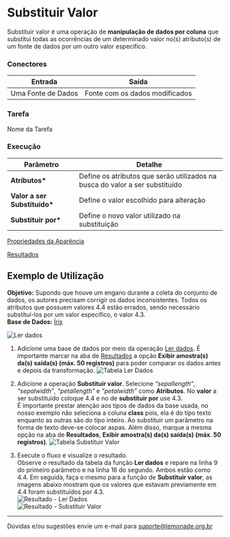 # Substituir Valor

Substituir valor é uma operação de **manipulação de dados por coluna** que substitui todas as ocorrências de um determinado valor no(s) atributo(s) de um fonte de dados por um outro valor específico.


### Conectores
| Entrada | Saída |
| --- | --- |
| Uma Fonte de Dados | Fonte com os dados modificados |

### Tarefa
Nome da Tarefa

### Execução
| Parâmetro | Detalhe |
| --- | --- |
| **Atributos\*** | Define os atributos que serão utilizados na busca do valor a ser substituído |
| **Valor a ser Substituído\*** | Define o valor escolhido para alteração |
| **Substituir por\*** | Define o novo valor utilizado na substituição |

[Propriedades da Aparência][1]

[Resultados][2]


## Exemplo de Utilização
**Objetivo:** Supondo que houve um engano durante a coleta do conjunto de dados, os autores precisam corrigir os dados inconsistentes. Todos os atributos que possuem valores 4.4 estão errados, sendo necessário substituí-los por um valor específico, o valor 4.3.\
**Base de Dados:** [Íris][3]
	
![Ler dados](/img/spark/manipulacao_de_dados/coluna_substituir_valor/image2.png)

1. Adicione uma base de dados por meio da operação [Ler dados][4]. É importante marcar na aba de [Resultados][2] a opção **Exibir amostra(s) da(s) saída(s) (máx. 50 registros)** para poder comparar os dados antes e depois da transformação.
	![Tabela Ler Dados](/img/spark/manipulacao_de_dados/coluna_substituir_valor/image3.png)
	
2. Adicione a operação **Substituir valor**. Selecione *“sepallength”*, *“sepalwidth”*, *“petallength”* e *"petalwidth”* como **Atributos**. No **valor** a ser substituído coloque 4.4 e no de **substituir por** use 4.3.\
	É importante prestar atenção aos tipos de dados da base usada, no nosso exemplo não seleciona a coluna **class** pois, ela é do tipo texto enquanto as outras são do tipo inteiro. Ao substituir um parâmetro na forma de texto deve-se colocar aspas. Além disso, marque a mesma opção na aba de **Resultados**, **Exibir amostra(s) da(s) saída(s) (máx. 50 registros)**.
	![Tabela Substituir Valor](/img/spark/manipulacao_de_dados/coluna_substituir_valor/image4.png)

3.  Execute o fluxo e visualize o resultado.\
	Observe o resultado da tabela da função **Ler dados** e repare na linha 9 do primeiro parâmetro e na linha 16 do segundo. Ambos estão como 4.4. Em seguida, faça o mesmo para a função de **Substituir valor**, as imagens abaixo mostram que os valores que estavam previamente em 4.4 foram substituídos por 4.3.\
	![Resultado - Ler Dados](/img/spark/manipulacao_de_dados/coluna_substituir_valor/image1.png)\
	![Resultado - Substituir Valor](/img/spark/manipulacao_de_dados/coluna_substituir_valor/image5.png)
	
-----

Dúvidas e/ou sugestões envie um e-mail para suporte@lemonade.org.br

[1]: /pt-br/spark/documentacao-geral/documentacao-geral.html#aba-aparencia
[2]: /pt-br/spark/documentacao-geral/documentacao-geral.html#aba-resultados
[3]: /pt-br/spark/base-de-dados/#iris
[4]: /pt-br/spark/entrada-e-saida/ler-dados.html